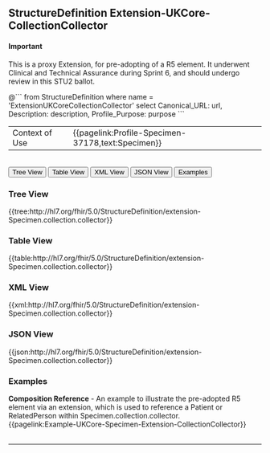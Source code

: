 ## StructureDefinition Extension-UKCore-CollectionCollector

<div id="newAsset" markdown="span" class="alert alert-success" role="alert"><h4><i class="fa fa-star"></i> Important</h4>

This is a proxy Extension, for pre-adopting of a R5 element. It underwent Clinical and Technical Assurance during Sprint 6, and should undergo review in this STU2 ballot.
</div>

<div id="transpose">
@```
from
	StructureDefinition
where
	name = 'ExtensionUKCoreCollectionCollector'
select
	Canonical_URL: url,
	Description: description,
	Profile_Purpose: purpose
```

<table id="addToTranspose">
<tr><td>Context of Use</td>
<td>{{pagelink:Profile-Specimen-37178,text:Specimen}}</td>
</tr>
</table>

</div>
<br>

<div class="tab">
 <button class="tablinks active" onclick="openTab(event, 'Tree View')">Tree View</button>
   <button class="tablinks" onclick="openTab(event, 'Table View')">Table View</button>
   <button class="tablinks" onclick="openTab(event, 'XML View')">XML View</button>
   <button class="tablinks" onclick="openTab(event, 'JSON View')">JSON View</button>
  <button class="tablinks" onclick="openTab(event, 'Examples')">Examples</button>
</div>

<div id="Tree View" class="tabcontent" style="display:block">
  <h3>Tree View</h3>
{{tree:http://hl7.org/fhir/5.0/StructureDefinition/extension-Specimen.collection.collector}}
</div>
<div id="Table View" class="tabcontent">
  <h3>Table View</h3>
{{table:http://hl7.org/fhir/5.0/StructureDefinition/extension-Specimen.collection.collector}}
</div>
<div id="XML View" class="tabcontent">
  <h3>XML View</h3>
{{xml:http://hl7.org/fhir/5.0/StructureDefinition/extension-Specimen.collection.collector}}
</div>
<div id="JSON View" class="tabcontent">
  <h3>JSON View</h3>
{{json:http://hl7.org/fhir/5.0/StructureDefinition/extension-Specimen.collection.collector}}
</div>

<div id="Examples" class="tabcontent">
  <h3>Examples</h3>
  <b>Composition Reference</b> - An example to illustrate the pre-adopted R5 element via an extension, which is used to reference a Patient or RelatedPerson within Specimen.collection.collector.<br>
  {{pagelink:Example-UKCore-Specimen-Extension-CollectionCollector}}
  <br><br>
</div>

---